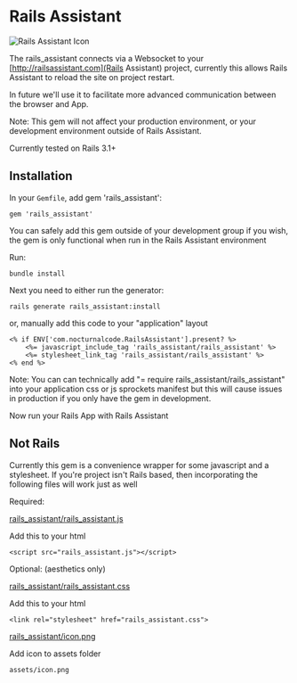 # Rails Assistant

![Rails Assistant Icon](http://railsassistant.com/assets/IconMedium.png)

The rails_assistant connects via a Websocket to your [http://railsassistant.com](Rails Assistant) project, currently this allows Rails Assistant to reload the site on project restart.

In future we'll use it to facilitate more advanced communication between the browser and App.

Note: This gem will not affect your production environment, or your development environment outside of Rails Assistant.

Currently tested on Rails 3.1+

## Installation
In your `Gemfile`, add gem 'rails_assistant':

    gem 'rails_assistant'

You can safely add this gem outside of your development group if you wish, the gem is only functional when run in the Rails Assistant environment

Run:

    bundle install

Next you need to either run the generator:

    rails generate rails_assistant:install

or, manually add this code to your "application" layout

	<% if ENV['com.nocturnalcode.RailsAssistant'].present? %>
    	<%= javascript_include_tag 'rails_assistant/rails_assistant' %>
    	<%= stylesheet_link_tag 'rails_assistant/rails_assistant' %>
	<% end %>

Note: You can can technically add "= require rails_assistant/rails_assistant" into your application css or js sprockets manifest but this will cause issues in production if you only have the gem in development.

Now run your Rails App with Rails Assistant

## Not Rails
Currently this gem is a convenience wrapper for some javascript and a stylesheet. If you're project isn't Rails based, then incorporating the following files will work just as well

Required:

[rails_assistant/rails_assistant.js](https://github.com/NocturnalCode/rails_assistant/blob/master/app/assets/javascripts/rails_assistant/rails_assistant.js)
	
Add this to your html

	<script src="rails_assistant.js"></script> 

Optional: (aesthetics only)

[rails_assistant/rails_assistant.css](https://github.com/NocturnalCode/rails_assistant/blob/master/app/assets/stylesheets/rails_assistant/rails_assistant.css)

Add this to your html

	<link rel="stylesheet" href="rails_assistant.css">

[rails_assistant/icon.png](https://github.com/NocturnalCode/rails_assistant/blob/master/app/assets/images/rails_assistant/icon.png)

Add icon to assets folder 

	assets/icon.png